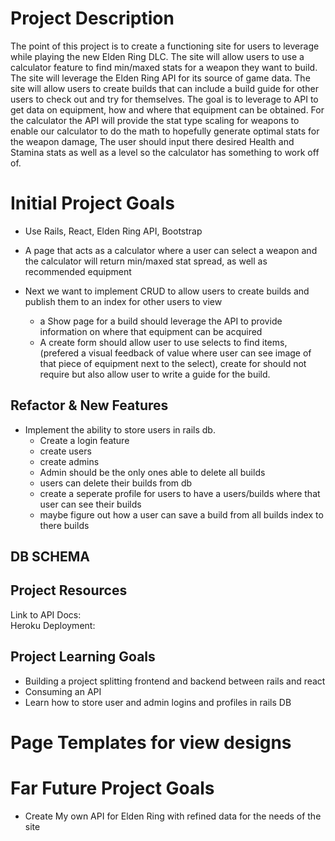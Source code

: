 # Project Description
  The point of this project is to create a functioning site for users to leverage while playing the new Elden Ring DLC. The site will allow users to use a calculator feature to find min/maxed stats for a weapon they want to build. The site will leverage the Elden Ring API for its source of game data. The site will allow users to create builds that can include a build guide for other users to check out and try for themselves. The goal is to leverage to API to get data on equipment, how and where that equipment can be obtained. For the calculator the API will provide the stat type scaling for weapons to enable our calculator to do the math to hopefully generate optimal stats for the weapon damage, The user should input there desired Health and Stamina stats as well as a level so the calculator has something to work off of.
  
# Initial Project Goals
- Use Rails, React, Elden Ring API, Bootstrap

- A page that acts as a calculator where a user can select a weapon and the calculator will return min/maxed stat spread, as well as recommended equipment

- Next we want to implement CRUD to allow users to create builds and publish them to an index for other users to view
  - a Show page for a build should leverage the API to provide information on where that equipment can be acquired
  - A create form should allow user to use selects to find items, (prefered a visual feedback of value where user can see image of that piece of equipment next to the select), create        for should not require but also allow user to write a guide for the build.

## Refactor & New Features
- Implement the ability to store users in rails db.
  - Create a login feature
  - create users
  - create admins
  - Admin should be the only ones able to delete all builds
  - users can delete their builds from db
  - create a seperate profile for users to have a users/builds where that user can see their builds
  - maybe figure out how a user can save a build from all builds index to there builds

## DB SCHEMA

## Project Resources
  Link to API Docs:
  <br>
  Heroku Deployment:

## Project Learning Goals
  - Building a project splitting frontend and backend between rails and react
  - Consuming an API
  - Learn how to store user and admin logins and profiles in rails DB

# Page Templates for view designs

# Far Future Project Goals
  - Create My own API for Elden Ring with refined data for the needs of the site
  
